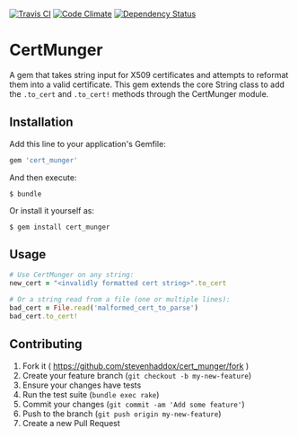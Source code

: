 [![Travis CI](https://travis-ci.org/stevenhaddox/cert_munger.svg?branch=master)](https://travis-ci.org/stevenhaddox/cert_munger.svg?branch=master) [![Code Climate](https://codeclimate.com/github/stevenhaddox/cert_munger/badges/gpa.svg)](https://codeclimate.com/github/stevenhaddox/cert_munger) [![Dependency Status](https://gemnasium.com/stevenhaddox/cert_munger.png)](https://gemnasium.com/stevenhaddox/cert_munger)

# CertMunger

A gem that takes string input for X509 certificates and attempts to reformat
them into a valid certificate. This gem extends the core String class to add
the `.to_cert` and `.to_cert!` methods through the CertMunger module.

## Installation

Add this line to your application's Gemfile:

```ruby
gem 'cert_munger'
```

And then execute:

    $ bundle

Or install it yourself as:

    $ gem install cert_munger

## Usage

```ruby
# Use CertMunger on any string:
new_cert = "<invalidly formatted cert string>".to_cert

# Or a string read from a file (one or multiple lines):
bad_cert = File.read('malformed_cert_to_parse')
bad_cert.to_cert!
```

## Contributing

1. Fork it ( https://github.com/stevenhaddox/cert_munger/fork )
2. Create your feature branch (`git checkout -b my-new-feature`)
3. Ensure your changes have tests
4. Run the test suite (`bundle exec rake`)
5. Commit your changes (`git commit -am 'Add some feature'`)
6. Push to the branch (`git push origin my-new-feature`)
7. Create a new Pull Request

